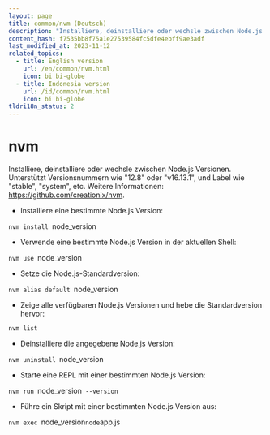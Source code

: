 ```yaml
---
layout: page
title: common/nvm (Deutsch)
description: "Installiere, deinstalliere oder wechsle zwischen Node.js Versionen."
content_hash: f7535bb8f75a1e27539584fc5dfe4ebff9ae3adf
last_modified_at: 2023-11-12
related_topics:
  - title: English version
    url: /en/common/nvm.html
    icon: bi bi-globe
  - title: Indonesia version
    url: /id/common/nvm.html
    icon: bi bi-globe
tldri18n_status: 2
---
```

# nvm

Installiere, deinstalliere oder wechsle zwischen Node.js Versionen.
Unterstützt Versionsnummern wie "12.8" oder "v16.13.1", und Label wie "stable", "system", etc.
Weitere Informationen: <https://github.com/creationix/nvm>.

- Installiere eine bestimmte Node.js Version:

`nvm install `<span class="tldr-var badge badge-pill bg-dark-lm bg-white-dm text-white-lm text-dark-dm font-weight-bold">node_version</span>

- Verwende eine bestimmte Node.js Version in der aktuellen Shell:

`nvm use `<span class="tldr-var badge badge-pill bg-dark-lm bg-white-dm text-white-lm text-dark-dm font-weight-bold">node_version</span>

- Setze die Node.js-Standardversion:

`nvm alias default `<span class="tldr-var badge badge-pill bg-dark-lm bg-white-dm text-white-lm text-dark-dm font-weight-bold">node_version</span>

- Zeige alle verfügbaren Node.js Versionen und hebe die Standardversion hervor:

`nvm list`

- Deinstalliere die angegebene Node.js Version:

`nvm uninstall `<span class="tldr-var badge badge-pill bg-dark-lm bg-white-dm text-white-lm text-dark-dm font-weight-bold">node_version</span>

- Starte eine REPL mit einer bestimmten Node.js Version:

`nvm run `<span class="tldr-var badge badge-pill bg-dark-lm bg-white-dm text-white-lm text-dark-dm font-weight-bold">node_version</span>` --version`

- Führe ein Skript mit einer bestimmten Node.js Version aus:

`nvm exec `<span class="tldr-var badge badge-pill bg-dark-lm bg-white-dm text-white-lm text-dark-dm font-weight-bold">node_version</span>` node `<span class="tldr-var badge badge-pill bg-dark-lm bg-white-dm text-white-lm text-dark-dm font-weight-bold">app.js</span>
